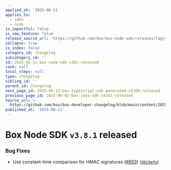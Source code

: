 ```yaml
---
applied_at: '2025-06-11'
applies_to:
  - sdks
  - node
is_impactful: false
is_new_feature: false
release_source_url: 'https://github.com/box/box-node-sdk/releases/tag/v3.8.1'
collapse: true
is_index: false
category_id: changelog
subcategory_id: ''
id: 2025-06-11-box-node-sdk-v381-released
rank: null
total_steps: null
type: changelog
sibling_id: ''
parent_id: changelog
next_page_id: 2025-06-12-box-typescript-sdk-generated-v1160-released
previous_page_id: 2025-06-02-box-java-sdk-v4162-released
source_url: >-
  https://github.com/box/box-developer-changelog/blob/main/content/2025/06-11-box-node-sdk-v381-released.md
published_at: '2025-06-11'
---
```

# Box Node SDK `v3.8.1` released

### Bug Fixes

* Use constant-time comparison for HMAC signatures ([#893][1]) ([`d819efe`][2])

[1]: https://github.com/box/box-node-sdk/issues/893

[2]: https://github.com/box/box-node-sdk/commit/d819efe663a59fce53412fbe153a76dd346d4536
